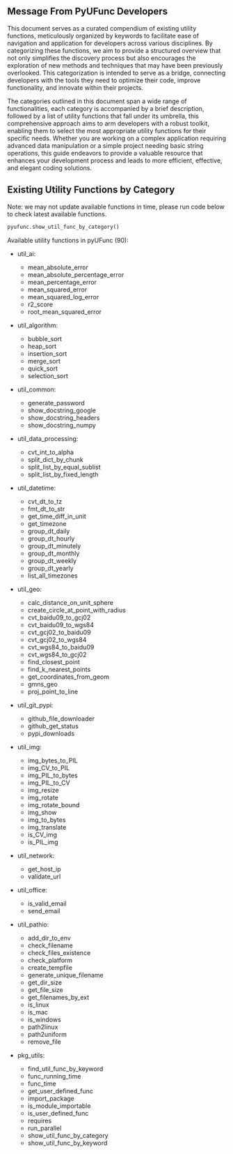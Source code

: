 ## Message From PyUFunc Developers

This document serves as a curated compendium of existing utility functions, meticulously organized by keywords to facilitate ease of navigation and application for developers across various disciplines. By categorizing these functions, we aim to provide a structured overview that not only simplifies the discovery process but also encourages the exploration of new methods and techniques that may have been previously overlooked. This categorization is intended to serve as a bridge, connecting developers with the tools they need to optimize their code, improve functionality, and innovate within their projects.

The categories outlined in this document span a wide range of functionalities, each category is accompanied by a brief description, followed by a list of utility functions that fall under its umbrella, this comprehensive approach aims to arm developers with a robust toolkit, enabling them to select the most appropriate utility functions for their specific needs. Whether you are working on a complex application requiring advanced data manipulation or a simple project needing basic string operations, this guide endeavors to provide a valuable resource that enhances your development process and leads to more efficient, effective, and elegant coding solutions.

## Existing Utility Functions by Category

Note: we may not update available functions in time, please run code below to check latest available functions.

```python
pyufunc.show_util_func_by_category()
```

Available utility functions in pyUFunc (90):

- util_ai:
  - mean_absolute_error
  - mean_absolute_percentage_error
  - mean_percentage_error
  - mean_squared_error
  - mean_squared_log_error
  - r2_score
  - root_mean_squared_error

- util_algorithm:
  - bubble_sort
  - heap_sort
  - insertion_sort
  - merge_sort
  - quick_sort
  - selection_sort

- util_common:
  - generate_password
  - show_docstring_google
  - show_docstring_headers
  - show_docstring_numpy

- util_data_processing:
  - cvt_int_to_alpha
  - split_dict_by_chunk
  - split_list_by_equal_sublist
  - split_list_by_fixed_length

- util_datetime:
  - cvt_dt_to_tz
  - fmt_dt_to_str
  - get_time_diff_in_unit
  - get_timezone
  - group_dt_daily
  - group_dt_hourly
  - group_dt_minutely
  - group_dt_monthly
  - group_dt_weekly
  - group_dt_yearly
  - list_all_timezones

- util_geo:
  - calc_distance_on_unit_sphere
  - create_circle_at_point_with_radius
  - cvt_baidu09_to_gcj02
  - cvt_baidu09_to_wgs84
  - cvt_gcj02_to_baidu09
  - cvt_gcj02_to_wgs84
  - cvt_wgs84_to_baidu09
  - cvt_wgs84_to_gcj02
  - find_closest_point
  - find_k_nearest_points
  - get_coordinates_from_geom
  - gmns_geo
  - proj_point_to_line

- util_git_pypi:
  - github_file_downloader
  - github_get_status
  - pypi_downloads

- util_img:
  - img_bytes_to_PIL
  - img_CV_to_PIL
  - img_PIL_to_bytes
  - img_PIL_to_CV
  - img_resize
  - img_rotate
  - img_rotate_bound
  - img_show
  - img_to_bytes
  - img_translate
  - is_CV_img
  - is_PIL_img

- util_network:
  - get_host_ip
  - validate_url

- util_office:
  - is_valid_email
  - send_email

- util_pathio:
  - add_dir_to_env
  - check_filename
  - check_files_existence
  - check_platform
  - create_tempfile
  - generate_unique_filename
  - get_dir_size
  - get_file_size
  - get_filenames_by_ext
  - is_linux
  - is_mac
  - is_windows
  - path2linux
  - path2uniform
  - remove_file

- pkg_utils:
  - find_util_func_by_keyword
  - func_running_time
  - func_time
  - get_user_defined_func
  - import_package
  - is_module_importable
  - is_user_defined_func
  - requires
  - run_parallel
  - show_util_func_by_category
  - show_util_func_by_keyword
